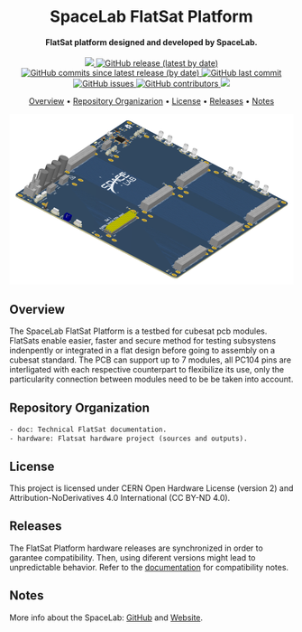 <h1 align="center">
	SpaceLab FlatSat Platform
	<br>
</h1>

<h4 align="center">FlatSat platform designed and developed by SpaceLab.</h4>

<p align="center">
	<a href="https://github.com/spacelab-ufsc/spacelab#versioning">
		<img src="https://img.shields.io/badge/status-in%20development-red?style=for-the-badge">
	</a>
	<a href="https://github.com/spacelab-ufsc/flatsat-platform/releases">
		<img alt="GitHub release (latest by date)" src="https://img.shields.io/github/v/release/spacelab-ufsc/flatsat-platform?style=for-the-badge">
	</a>
	<a href="https://github.com/spacelab-ufsc/flatsat-platform/releases">
		<img alt="GitHub commits since latest release (by date)" src="https://img.shields.io/github/commits-since/spacelab-ufsc/flatsat-platform/latest?style=for-the-badge">
	</a>
	<a href="https://github.com/spacelab-ufsc/flatsat-platform/commits/master">
		<img alt="GitHub last commit" src="https://img.shields.io/github/last-commit/spacelab-ufsc/flatsat-platform?style=for-the-badge">
	</a>
	<a href="https://github.com/spacelab-ufsc/flatsat-platform/issues">
		<img alt="GitHub issues" src="https://img.shields.io/github/issues/spacelab-ufsc/flatsat-platform?style=for-the-badge">
	</a>
	<a href="https://github.com/spacelab-ufsc/flatsat-platform/graphs/contributors">
		<img alt="GitHub contributors" src="https://img.shields.io/github/contributors/spacelab-ufsc/flatsat-platform?color=yellow&style=for-the-badge">
	</a>
	<a href="#license">
		<img src="https://img.shields.io/badge/open--source-project-lightgray?style=for-the-badge">
	</a>
</p>

<p align="center">
  	<a href="#overview">Overview</a> •
  	<a href="#repository-organization">Repository Organizarion</a> •
  	<a href="#license">License</a> •
  	<a href="#releases">Releases</a> •
  	<a href="#notes">Notes</a>
</p>

<p align="center">
    <img src="https://github.com/spacelab-ufsc/flatsat-platform/blob/documentation/doc/figures/flatsat_perspective_image.png">
</p>

## Overview

The SpaceLab FlatSat Platform is a testbed for cubesat pcb modules. FlatSats enable easier, faster and secure method for testing subsystens indenpently or integrated in a flat design before going to assembly on a cubesat standard. The PCB can support up to 7 modules, all PC104 pins are interligated with each respective counterpart to flexibilize its use, only the particularity connection between modules need to be be taken into account.

## Repository Organization
	- doc: Technical FlatSat documentation.
	- hardware: Flatsat hardware project (sources and outputs).

## License

This project is licensed under CERN Open Hardware License (version 2) and Attribution-NoDerivatives 4.0 International (CC BY-ND 4.0).

## Releases

The FlatSat Platform hardware releases are synchronized in order to garantee compatibility. Then, using diferent versions might lead to unpredictable behavior. Refer to the [documentation](https://github.com/spacelab-ufsc/flatsat-platform/tree/master/doc) for compatibility notes.

## Notes

More info about the SpaceLab: [GitHub](https://github.com/spacelab-ufsc/spacelab) and [Website](https://spacelab.ufsc.br/en/home/).